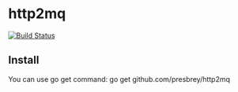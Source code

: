 # http2mq
[![Build Status](https://travis-ci.org/presbrey/http2go.png)](https://travis-ci.org/presbrey/http2go)

## Install

You can use go get command:
    go get github.com/presbrey/http2mq
